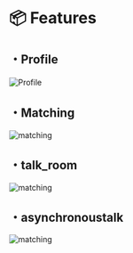# 📦 Features

## ・Profile

![Profile](https://gyazo.com/69ae6dbbaa2db3bd466a827b3f4b9bef/raw)
　
## ・Matching

![matching](https://gyazo.com/9cf7633352c8bfe171a412b8e9965e4f/raw)

## ・talk_room

![matching](https://gyazo.com/3c45fc1dc0bfd4e3f35fd11bb0fd2444/raw)

## ・asynchronoustalk

![matching](https://gyazo.com/5df569f8ca33c9bf47e013e9c2170a39/raw)




　

